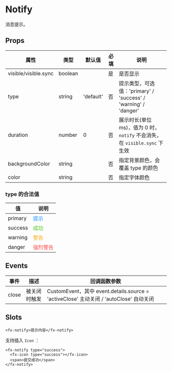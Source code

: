 # Notify

消息提示。

## Props

| 属性                 | 类型    | 默认值    | 必填 | 说明                                                                      |
| -------------------- | ------- | --------- | ---- | ------------------------------------------------------------------------- |
| visible/visible.sync | boolean |           | 是   | 是否显示                                                                  |
| type                 | string  | 'default' | 否   | 提示类型，可选值：'primary' / 'success' / 'warning' / 'danger'            |
| duration             | number  | 0         | 否   | 展示时长(单位 ms)，值为 0 时，`notify` 不会消失，在 `visible.sync` 下生效 |
| backgroundColor      | string  |           | 否   | 指定背景颜色，会覆盖 type 的颜色                                          |
| color                | string  |           | 否   | 指定字体颜色                                                              |

### type 的合法值

| 值      | 说明                                |
| ------- | ----------------------------------- |
| primary | <font color="#1890ff">提示</font>     |
| success | <font color="#52c41a">成功</font>     |
| warning | <font color="#faad14">警告</font>     |
| danger  | <font color="#ff4d4f">强烈警告</font> |

## Events

| 事件  | 描述         | 回调函数参数                                                                           |
| ----- | ------------ | -------------------------------------------------------------------------------------- |
| close | 被关闭时触发 | CustomEvent，其中 event.details.source = 'activeClose' 主动关闭 / 'autoClose' 自动关闭 |

## Slots

```
<fx-notify>提示内容</fx-notify>
```

支持插入 `Icon` ：

```
<fx-notify type="success">
  <fx-icon type="success"></fx-icon>
  <span>提交成功</span>
</fx-notify>
```

